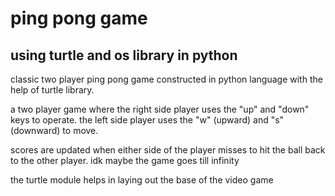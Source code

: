 # ping pong game
## using turtle and os library in python
classic two player ping pong game constructed in python language with the help of turtle library.

a two player game where the right side player uses the "up" and "down" keys to operate.
the left side player uses the "w" (upward) and "s" (downward) to move.

scores are updated when either side of the player misses to hit the ball back to the other player. 
idk maybe the game goes till infinity

the turtle module helps in laying out the base of the video game